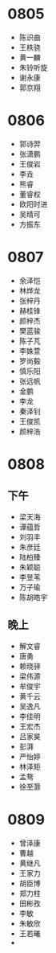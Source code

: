 # 0805
- 陈识曲
- 王柣骁
- 黄一麟
- 朱铃听旋
- 谢永康
- 郭京翔

# 0806
- 郭诗羿
- 张潇鹏
- 王俊岩
- 李垚
- 熊睿
- 董睿权
- 欧阳时进
- 吴晴可
- 方振东

# 0807
- 余泽恺
- 林烨龙
- 张梓丹
- 赫桂锋
- 颜梓杰
- 樊蓝骏
- 陈子芃
- 李姝萱
- 罗尚毅
- 慎乐阳
- 张远帆
- 金鹏
- 李龙
- 秦泽钊
- 王俊凯
- 颜梓浩

# 0808
## 下午
- 梁天海
- 谭蕴哲
- 刘羽丰
- 朱彦廷
- 陆柏臻
- 朱颖聪
- 李昱苇
- 万子瑜
- 陈胡皓宇

## 晚上
- 解文睿
- 唐勇
- 赖晓骍
- 梁伟源
- 牟俊宇
- 黄千云
- 吴逸凡
- 李佳明
- 王宏杰
- 吕家昊
- 彭湃
- 严怡婷
- 林泽矩
- 孟骜
- 徐至灏

# 0809
- 曾泽康
- 曹越
- 黄继凡
- 王家力
- 胡臣博
- 郑力柱
- 田彬孜
- 李敏
- 朱敏欣
- 王若曦
- 

